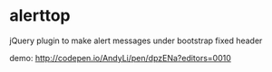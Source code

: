 # alerttop
jQuery plugin to make alert messages under bootstrap fixed header


demo: http://codepen.io/AndyLi/pen/dpzENa?editors=0010